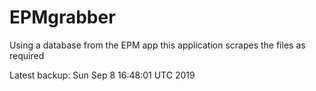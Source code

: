 # EPMgrabber
Using a database from the EPM app this application scrapes the files as required


Latest backup: Sun Sep 8 16:48:01 UTC 2019
